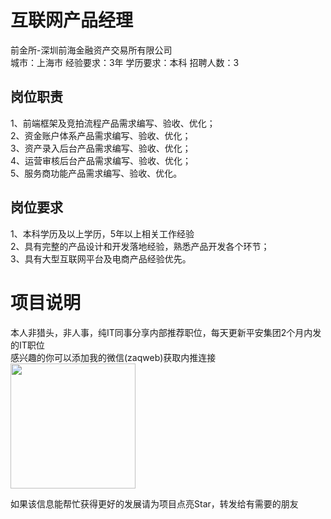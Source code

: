 # 互联网产品经理
前金所-深圳前海金融资产交易所有限公司  
城市：上海市 经验要求：3年 学历要求：本科  招聘人数：3

## 岗位职责
1、前端框架及竞拍流程产品需求编写、验收、优化；   
2、资金账户体系产品需求编写、验收、优化；   
3、资产录入后台产品需求编写、验收、优化；   
4、运营审核后台产品需求编写、验收、优化；   
5、服务商功能产品需求编写、验收、优化。

## 岗位要求
1、本科学历及以上学历，5年以上相关工作经验   
2、具有完整的产品设计和开发落地经验，熟悉产品开发各个环节；   
3、具有大型互联网平台及电商产品经验优先。

# 项目说明

本人非猎头，非人事，纯IT同事分享内部推荐职位，每天更新平安集团2个月内发的IT职位  
感兴趣的你可以添加我的微信(zaqweb)获取内推连接  
<img src="https://github.com/zaqweb/PA-IT-JOBS/blob/master/WechatICode.jpeg"  height="200" width="200">

如果该信息能帮忙获得更好的发展请为项目点亮Star，转发给有需要的朋友




